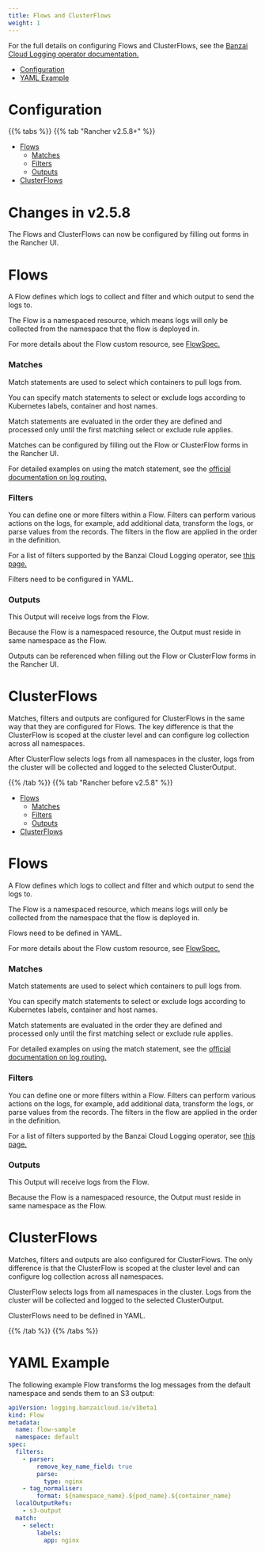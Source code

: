 ```yaml
---
title: Flows and ClusterFlows
weight: 1
---
```


For the full details on configuring Flows and ClusterFlows, see the [Banzai Cloud Logging operator documentation.](https://banzaicloud.com/docs/one-eye/logging-operator/configuration/output/)

- [Configuration](#configuration)
- [YAML Example](#yaml-example)

# Configuration

{{% tabs %}}
{{% tab "Rancher v2.5.8+" %}}

- [Flows](#flows-2-5-8)
  - [Matches](#matches-2-5-8)
  - [Filters](#filters-2-5-8)
  - [Outputs](#outputs-2-5-8)
- [ClusterFlows](#clusterflows-2-5-8)

# Changes in v2.5.8

The Flows and ClusterFlows can now be configured by filling out forms in the Rancher UI.


<a id="flows-2-5-8"></a>

# Flows

A Flow defines which logs to collect and filter and which output to send the logs to.

The Flow is a namespaced resource, which means logs will only be collected from the namespace that the flow is deployed in.

For more details about the Flow custom resource, see [FlowSpec.](https://banzaicloud.com/docs/one-eye/logging-operator/configuration/crds/v1beta1/flow_types/)


<a id="matches-2-5-8"></a>

### Matches

Match statements are used to select which containers to pull logs from.

You can specify match statements to select or exclude logs according to Kubernetes labels, container and host names.

Match statements are evaluated in the order they are defined and processed only until the first matching select or exclude rule applies.

Matches can be configured by filling out the Flow or ClusterFlow forms in the Rancher UI.

For detailed examples on using the match statement, see the [official documentation on log routing.](https://banzaicloud.com/docs/one-eye/logging-operator/configuration/log-routing/)

<a id="filters-2-5-8"></a>

### Filters

You can define one or more filters within a Flow. Filters can perform various actions on the logs, for example, add additional data, transform the logs, or parse values from the records. The filters in the flow are applied in the order in the definition.

For a list of filters supported by the Banzai Cloud Logging operator, see [this page.](https://banzaicloud.com/docs/one-eye/logging-operator/configuration/plugins/filters/)

Filters need to be configured in YAML.

<a id="outputs-2-5-8"></a>

### Outputs

This Output will receive logs from the Flow.

Because the Flow is a namespaced resource, the Output must reside in same namespace as the Flow.

Outputs can be referenced when filling out the Flow or ClusterFlow forms in the Rancher UI.

<a id="clusterflows-2-5-8"></a>

# ClusterFlows

Matches, filters and outputs are configured for ClusterFlows in the same way that they are configured for Flows. The key difference is that the ClusterFlow is scoped at the cluster level and can configure log collection across all namespaces.

After ClusterFlow selects logs from all namespaces in the cluster, logs from the cluster will be collected and logged to the selected ClusterOutput.

{{% /tab %}}
{{% tab "Rancher before v2.5.8" %}}

- [Flows](#flows-2-5-0)
  - [Matches](#matches-2-5-0)
  - [Filters](#filters-2-5-0)
  - [Outputs](#outputs-2-5-0)
- [ClusterFlows](#clusterflows-2-5-0)


<a id="flows-2-5-0"></a>

# Flows

A Flow defines which logs to collect and filter and which output to send the logs to.

The Flow is a namespaced resource, which means logs will only be collected from the namespace that the flow is deployed in.

Flows need to be defined in YAML.

For more details about the Flow custom resource, see [FlowSpec.](https://banzaicloud.com/docs/one-eye/logging-operator/configuration/crds/v1beta1/flow_types/)


<a id="matches-2-5-0"></a>

### Matches

Match statements are used to select which containers to pull logs from.

You can specify match statements to select or exclude logs according to Kubernetes labels, container and host names.

Match statements are evaluated in the order they are defined and processed only until the first matching select or exclude rule applies.

For detailed examples on using the match statement, see the [official documentation on log routing.](https://banzaicloud.com/docs/one-eye/logging-operator/configuration/log-routing/)

<a id="filters-2-5-0"></a>

### Filters

You can define one or more filters within a Flow. Filters can perform various actions on the logs, for example, add additional data, transform the logs, or parse values from the records. The filters in the flow are applied in the order in the definition.

For a list of filters supported by the Banzai Cloud Logging operator, see [this page.](https://banzaicloud.com/docs/one-eye/logging-operator/configuration/plugins/filters/)

<a id="outputs-2-5-0"></a>

### Outputs

This Output will receive logs from the Flow.

Because the Flow is a namespaced resource, the Output must reside in same namespace as the Flow.

<a id="clusterflows-2-5-0"></a>

# ClusterFlows

Matches, filters and outputs are also configured for ClusterFlows. The only difference is that the ClusterFlow is scoped at the cluster level and can configure log collection across all namespaces.

ClusterFlow selects logs from all namespaces in the cluster. Logs from the cluster will be collected and logged to the selected ClusterOutput.

ClusterFlows need to be defined in YAML.

{{% /tab %}}
{{% /tabs %}}


# YAML Example

The following example Flow transforms the log messages from the default namespace and sends them to an S3 output:

```yaml
apiVersion: logging.banzaicloud.io/v1beta1
kind: Flow
metadata:
  name: flow-sample
  namespace: default
spec:
  filters:
    - parser:
        remove_key_name_field: true
        parse:
          type: nginx
    - tag_normaliser:
        format: ${namespace_name}.${pod_name}.${container_name}
  localOutputRefs:
    - s3-output
  match:
    - select:
        labels:
          app: nginx
```
